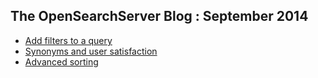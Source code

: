 ## The OpenSearchServer Blog : September 2014

* [Add filters to a query](20140916_add_filters_to_a_query.md)
* [Synonyms and user satisfaction](20140910_using_synonyms_to_ensure_user_satisfaction.md)
* [Advanced sorting](20140904_advanced_sorting.md)

